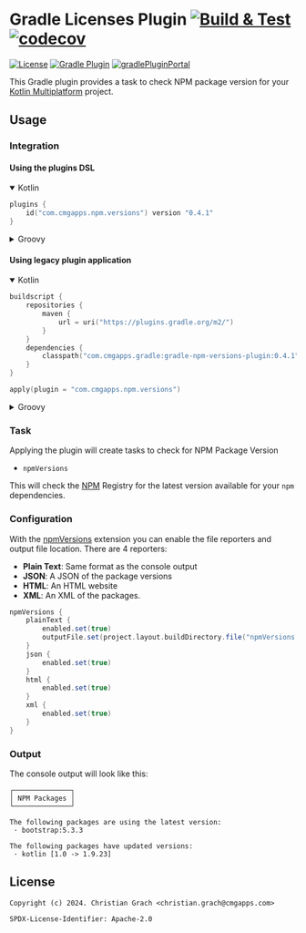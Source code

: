 # Gradle Licenses Plugin [![Build & Test](https://github.com/chrimaeon/gradle-npm-versions/actions/workflows/main.yml/badge.svg)](https://github.com/chrimaeon/gradle-npm-versions/actions/workflows/main.yml) [![codecov](https://codecov.io/github/chrimaeon/gradle-npm-versions/graph/badge.svg?token=QY57GJ2ZCV)](https://codecov.io/github/chrimaeon/gradle-npm-versions)

[![License](https://img.shields.io/badge/license-Apache%202.0-brightgreen.svg?style=for-the-badge)](http://www.apache.org/licenses/LICENSE-2.0)
[![Gradle Plugin](https://img.shields.io/badge/Gradle-8.0%2B-%2302303A.svg?style=for-the-badge&logo=Gradle)](https://gradle.org/)
[![gradlePluginPortal](https://img.shields.io/gradle-plugin-portal/v/com.cmgapps.npm.versions?label=Gradle%20Plugin%20Portal&style=for-the-badge&logo=Gradle)](https://plugins.gradle.org/plugin/com.cmgapps.licenses)

This Gradle plugin provides a task to check NPM package version for
your [Kotlin Multiplatform](https://kotlinlang.org/docs/multiplatform.html) project.

## Usage

### Integration

#### Using the plugins DSL

<details open="open">
<summary>Kotlin</summary>

```kotlin
plugins {
    id("com.cmgapps.npm.versions") version "0.4.1"
}
```

</details>

<details>
<summary>Groovy</summary>

```groovy
plugins {
    id 'com.cmgapps.npm.versions' version '0.4.1'
}
```

</details>

#### Using legacy plugin application

<details open="open">
<summary>Kotlin</summary>

```kotlin
buildscript {
    repositories {
        maven {
            url = uri("https://plugins.gradle.org/m2/")
        }
    }
    dependencies {
        classpath("com.cmgapps.gradle:gradle-npm-versions-plugin:0.4.1")
    }
}

apply(plugin = "com.cmgapps.npm.versions")
```

</details>

<details>
<summary>Groovy</summary>

```groovy
buildscript {
    repositories {
        maven {
            url 'https://plugins.gradle.org/m2/'
        }
    }
    dependencies {
        classpath 'com.cmgapps.gradle:gradle-npm-versions-plugin:0.4.1'
    }
}

apply plugin: 'com.cmgapps.npm.versions'
```

</details>

### Task

Applying the plugin will create tasks to check for NPM Package Version

* `npmVersions`

This will check the [NPM](https://www.npmjs.com/) Registry for the latest version available for
your `npm` dependencies.

### Configuration

With the [npmVersions](./src/main/kotlin/com/cmgapps/gradle/NpmVersionsExtension.kt) extension you can enable the file reporters and output file location.
There are 4 reporters:

- **Plain Text**: Same format as the console output
- **JSON**: A JSON of the package versions
- **HTML**: An HTML website
- **XML**: An XML of the packages.

```gradle
npmVersions {
    plainText {
        enabled.set(true)
        outputFile.set(project.layout.buildDirectory.file("npmVersions.txt"))
    }
    json {
        enabled.set(true)
    }
    html {
        enabled.set(true)
    }
    xml {
        enabled.set(true)
    }
}
```

### Output

The console output will look like this:

```text
┌──────────────┐
│ NPM Packages │
└──────────────┘

The following packages are using the latest version:
 · bootstrap:5.3.3

The following packages have updated versions:
 · kotlin [1.0 -> 1.9.23]

```

## License

```text
Copyright (c) 2024. Christian Grach <christian.grach@cmgapps.com>

SPDX-License-Identifier: Apache-2.0
```
